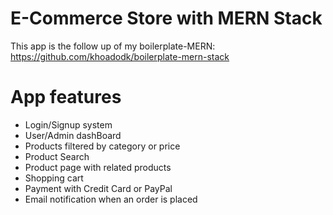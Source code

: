 # E-Commerce Store with MERN Stack

This app is the follow up of my boilerplate-MERN:
https://github.com/khoadodk/boilerplate-mern-stack

# App features

<ul>
<li>Login/Signup system</li>
<li>User/Admin dashBoard</li>
<li>Products filtered by category or price</li>
<li>Product Search</li>
<li>Product page with related products</li>
<li>Shopping cart</li>
<li>Payment with Credit Card or PayPal</li>
<li>Email notification when an order is placed</li>
</ul>
